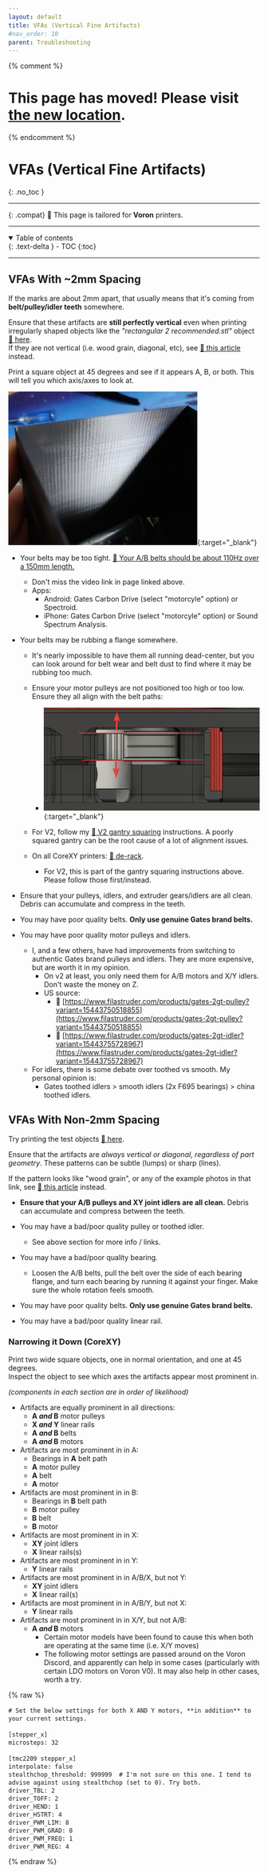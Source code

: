 ```yaml
---
layout: default
title: VFAs (Vertical Fine Artifacts)
#nav_order: 10
parent: Troubleshooting
---
```

{% comment %} 
# This page has moved! Please visit [the new location](https://ellis3dp.com/Print-Tuning-Guide/articles/troubleshooting/vfas.html).
{% endcomment %}
# VFAs (Vertical Fine Artifacts)
{: .no_toc }

---

{: .compat}
:dizzy: This page is tailored for **Voron** printers.

---
<details open markdown="block">
  <summary>
    Table of contents
  </summary>
  {: .text-delta }
- TOC
{:toc}
</details>

---
## VFAs With ~2mm Spacing
If the marks are about 2mm apart, that usually means that it's coming from **belt/pulley/idler teeth** somewhere. 

Ensure that these artifacts are **still perfectly vertical** even when printing irregularly shaped objects like the *"rectangular 2 recommended.stl"* object [:page_facing_up: here](https://mihaidesigns.com/pages/inconsistent-extrusion-test). \
If they are not vertical (i.e. wood grain, diagonal, etc), see [:page_facing_up: this article](../troubleshooting/extrusion_patterns.md) instead.

Print a square object at 45 degrees and see if it appears A, B, or both. This will tell you which axis/axes to look at.

[![](./images/vfas/ToothMarks.png)](./images/vfas/ToothMarks.png){:target="_blank"}

- Your belts may be too tight. [:page_facing_up: Your A/B belts should be about 110Hz over a 150mm length.](https://docs.vorondesign.com/tuning/secondary_printer_tuning.html#belt-tension)
    - Don't miss the video link in page linked above. 
    - Apps:
        - Android: Gates Carbon Drive (select "motorcyle" option) or Spectroid.
        - iPhone: Gates Carbon Drive (select "motorcyle" option) or Sound Spectrum Analysis.
- Your belts may be rubbing a flange somewhere.
    - It's nearly impossible to have them all running dead-center, but you can look around for belt wear and belt dust to find where it may be rubbing too much.
    - Ensure your motor pulleys are not positioned too high or too low. Ensure they all align with the belt paths:

        - [![](./images/vfas/pulley_alignment.png)](./images/vfas/pulley_alignment.png){:target="_blank"}
    - For V2, follow my [:page_facing_up: V2 gantry squaring](../voron_v2_gantry_squaring.md) instructions. A poorly squared gantry can be the root cause of a lot of alignment issues.
    - On all CoreXY printers: [:page_facing_up: de-rack](https://www.youtube.com/watch?v=cOn6u9kXvy0). 
        - For V2, this is part of the gantry squaring instructions above. Please follow those first/instead.

- Ensure that your pulleys, idlers, and extruder gears/idlers are all clean. Debris can accumulate and compress in the teeth. 
- You may have poor quality belts. **Only use genuine Gates brand belts.**
- You may have poor quality motor pulleys and idlers.
    - I, and a few others, have had improvements from switching to authentic Gates brand pulleys and idlers. They are more expensive, but are worth it in my opinion. 
        - On v2 at least, you only need them for A/B motors and X/Y idlers. Don't waste the money on Z.
        - US source:
            - :page_facing_up: [https://www.filastruder.com/products/gates-2gt-pulley?variant=15443750518855](https://www.filastruder.com/products/gates-2gt-pulley?variant=15443750518855)
            - :page_facing_up: [https://www.filastruder.com/products/gates-2gt-idler?variant=15443755728967](https://www.filastruder.com/products/gates-2gt-idler?variant=15443755728967)
    - For idlers, there is some debate over toothed vs smooth. My personal opinion is:
        - Gates toothed idlers > smooth idlers (2x F695 bearings) > china toothed idlers.
## VFAs With Non-2mm Spacing

Try printing the test objects [:page_facing_up: here](https://mihaidesigns.com/pages/inconsistent-extrusion-test).

Ensure that the artifacts are *always vertical or diagonal, regardless of part geometry*. These patterns can be subtle (lumps) or sharp (lines).

If the pattern looks like "wood grain", or any of the example photos in that link, see [:page_facing_up: this article](../troubleshooting/extrusion_patterns.md) instead.

- **Ensure that your A/B pulleys and XY joint idlers are all clean.** Debris can accumulate and compress between the teeth.

- You may have a bad/poor quality pulley or toothed idler.
    - See above section for more info / links.
- You may have a bad/poor quality bearing.
    - Loosen the A/B belts, pull the belt over the side of each bearing flange, and turn each bearing by running it against your finger. Make sure the whole rotation feels smooth.
- You may have poor quality belts. **Only use genuine Gates brand belts.**
- You may have a bad/poor quality linear rail.

### Narrowing it Down (CoreXY)
Print two wide square objects, one in normal orientation, and one at 45 degrees. \
Inspect the object to see which axes the artifacts appear most prominent in.

*(components in each section are in order of likelihood)*
- Artifacts are equally prominent in all directions:
    - **A *and* B** motor pulleys
    - **X *and* Y** linear rails
    - **A *and* B** belts
    - **A *and* B** motors
- Artifacts are most prominent in in A:
    - Bearings in **A** belt path
    - **A** motor pulley
    - **A** belt
    - **A** motor
- Artifacts are most prominent in in B:
    - Bearings in **B** belt path
    - **B** motor pulley
    - **B** belt
    - **B** motor
- Artifacts are most prominent in in X:
    - **XY** joint idlers
    - **X** linear rails(s)
- Artifacts are most prominent in in Y:
    - **Y** linear rails
- Artifacts are most prominent in in A/B/X, but not Y:
    - **XY** joint idlers
    - **X** linear rail(s)
- Artifacts are most prominent in in A/B/Y, but not X:
    - **Y** linear rails
- Artifacts are most prominent in in X/Y, but not A/B:
    - **A *and* B** motors
        - Certain motor models have been found to cause this when both are operating at the same time (i.e. X/Y moves)
        - The following motor settings are passed around on the Voron Discord, and apparently can help in some cases (particularly with certain LDO motors on Voron V0). It may also help in other cases, worth a try.

{% raw %}
```
# Set the below settings for both X AND Y motors, **in addition** to your current settings.

[stepper_x]
microsteps: 32

[tmc2209 stepper_x]
interpolate: false
stealthchop_threshold: 999999  # I'm not sure on this one. I tend to advise against using stealthchop (set to 0). Try both.
driver_TBL: 2
driver_TOFF: 2
driver_HEND: 1
driver_HSTRT: 4
driver_PWM_LIM: 8 
driver_PWM_GRAD: 8
driver_PWM_FREQ: 1
driver_PWM_REG: 4
```
{% endraw %}

